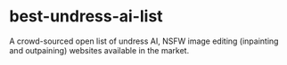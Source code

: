 # best-undress-ai-list
A crowd-sourced open list of undress AI, NSFW image editing (inpainting and outpaining) websites available in the market.
